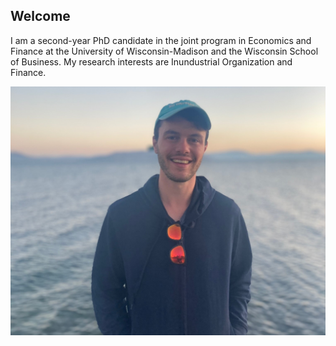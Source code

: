 ## Welcome

I am a second-year PhD candidate in the joint program in Economics and Finance at the University of Wisconsin-Madison and the Wisconsin School of Business. My research interests are Inundustrial Organization and Finance.

![Personal Photo|320x271](/IMG_9687_edit.jpg)

